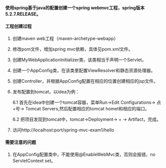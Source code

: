 #### 使用spring基于java的配置创建一个spring webmvc工程，spring版本5.2.7.RELEASE。
#### 工程创建过程 
1. 创建maven web工程（maven-archetype-webapp）
2. 修改pom文件，增加spring mvc依赖，具体见pom.xml文件。
3. 创建MyWebApplicationInitializer类，该类相当于声明一个Servlet。
4. 创建一个AppConfig类，在该类里配置ViewResolver和静态资源处理器。
5. 创建Controller，并根据AppConfig配置在相应的位置创建相应的jsp文件。
6. 发布配置到tomcat，以idea为例：
    
    6.1 首先在idea中创建一个tomcat容器，菜单Run->Edit Configurations-> 点+号-> Tomcat Servers,然后配置相应的tomcat homet和相应的端口。
    
    6.2 把项目发现到tomcat中，tomcat->Deployment-> + -> Artifact，完成。
7. 访问http://localhost:port/spring-mvc-exam1/hello
#### 需要注意的问题
1. 在AppConfig配置类中，不能使用@EnableWebMvc类，否则会报错，no ServletContext set。